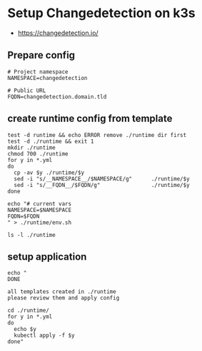 # Setup Changedetection on k3s
* https://changedetection.io/

## Prepare config
```
# Project namespace
NAMESPACE=changedetection

# Public URL
FQDN=changedetection.domain.tld
```

## create runtime config from template
```
test -d runtime && echo ERROR remove ./runtime dir first
test -d ./runtime && exit 1
mkdir ./runtime
chmod 700 ./runtime
for y in *.yml
do
  cp -av $y ./runtime/$y
  sed -i "s/__NAMESPACE__/$NAMESPACE/g"      ./runtime/$y
  sed -i "s/__FQDN__/$FQDN/g"                ./runtime/$y
done

echo "# current vars
NAMESPACE=$NAMESPACE
FQDN=$FQDN
" > ./runtime/env.sh

ls -l ./runtime

```
## setup application
```
echo "
DONE

all templates created in ./runtime
please review them and apply config

cd ./runtime/
for y in *.yml
do
  echo $y
  kubectl apply -f $y
done"

```
